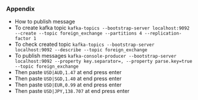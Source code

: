 ### Appendix
* How to publish message
* To create kafka topic ``kafka-topics --bootstrap-server localhost:9092 --create --topic foreign_exchange --partitions 4 --replication-factor 1``
* To check created topic ``kafka-topics --bootstrap-server localhost:9092 --describe --topic foreign_exchange``
* To publish messages ``kafka-console-producer --bootstrap-server localhost:9092 --property key.separator=, --property parse.key=true --topic foreign_exchange``
* Then paste ``USD|AUD,1.47`` at end press enter
* Then paste ``USD|SGD,1.40`` at end press enter
* Then paste ``USD|EUR,0.99`` at end press enter
* Then paste ``USD|JPY,138.707`` at end press enter

